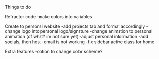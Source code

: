 Things to do

Refractor code
-make colors into variables


Create to personal website
-add projects tab and format accordingly
-change logo into personal logo/signature
-change animation to personal animation (of what? im not sure yet)
-adjust personal information
-add socials, then host
-email is not working
-fix sidebar active class for home

Extra features
-option to change color scheme?
